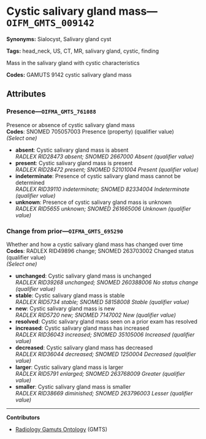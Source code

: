 # Cystic salivary gland mass—`OIFM_GMTS_009142`

**Synonyms:** Sialocyst, Salivary gland cyst

**Tags:** head_neck, US, CT, MR, salivary gland, cystic, finding

Mass in the salivary gland with cystic characteristics

**Codes:** GAMUTS 9142 cystic salivary gland mass

## Attributes

### Presence—`OIFMA_GMTS_761088`

Presence or absence of cystic salivary gland mass  
**Codes**: SNOMED 705057003 Presence (property) (qualifier value)  
*(Select one)*

- **absent**: Cystic salivary gland mass is absent  
_RADLEX RID28473 absent; SNOMED 2667000 Absent (qualifier value)_
- **present**: Cystic salivary gland mass is present  
_RADLEX RID28472 present; SNOMED 52101004 Present (qualifier value)_
- **indeterminate**: Presence of cystic salivary gland mass cannot be determined  
_RADLEX RID39110 indeterminate; SNOMED 82334004 Indeterminate (qualifier value)_
- **unknown**: Presence of cystic salivary gland mass is unknown  
_RADLEX RID5655 unknown; SNOMED 261665006 Unknown (qualifier value)_

### Change from prior—`OIFMA_GMTS_695290`

Whether and how a cystic salivary gland mass has changed over time  
**Codes**: RADLEX RID49896 change; SNOMED 263703002 Changed status (qualifier value)  
*(Select one)*

- **unchanged**: Cystic salivary gland mass is unchanged  
_RADLEX RID39268 unchanged; SNOMED 260388006 No status change (qualifier value)_
- **stable**: Cystic salivary gland mass is stable  
_RADLEX RID5734 stable; SNOMED 58158008 Stable (qualifier value)_
- **new**: Cystic salivary gland mass is new  
_RADLEX RID5720 new; SNOMED 7147002 New (qualifier value)_
- **resolved**: Cystic salivary gland mass seen on a prior exam has resolved  
- **increased**: Cystic salivary gland mass has increased  
_RADLEX RID36043 increased; SNOMED 35105006 Increased (qualifier value)_
- **decreased**: Cystic salivary gland mass has decreased  
_RADLEX RID36044 decreased; SNOMED 1250004 Decreased (qualifier value)_
- **larger**: Cystic salivary gland mass is larger  
_RADLEX RID5791 enlarged; SNOMED 263768009 Greater (qualifier value)_
- **smaller**: Cystic salivary gland mass is smaller  
_RADLEX RID38669 diminished; SNOMED 263796003 Lesser (qualifier value)_

---

**Contributors**

- [Radiology Gamuts Ontology](https://gamuts.net/) (GMTS)